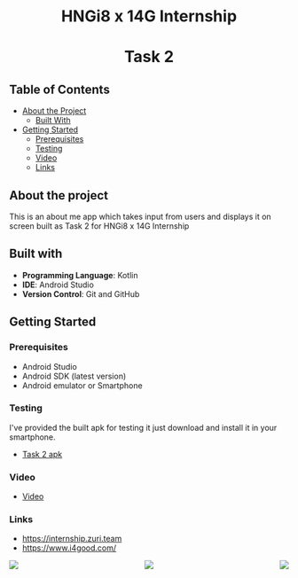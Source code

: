 # <div align="center">HNGi8 x 14G Internship</div>

# <div align="center">Task 2</div>




## Table of Contents

* [About the Project](#about-the-project)
  * [Built With](#built-with)
* [Getting Started](#getting-started)
  * [Prerequisites](#prerequisites)
  * [Testing](#testing)
  * [Video](#video)  
  * [Links](#links)


## About the project
This is an about me app which takes input from users and displays it on screen built as Task 2 for HNGi8 x 14G Internship
 
 ## Built with
 
- **Programming Language**: Kotlin
- **IDE**: Android Studio
- **Version Control**: Git and GitHub


## Getting Started

### Prerequisites   
 * Android Studio
 * Android SDK (latest version)
 * Android emulator or Smartphone


### Testing
I've provided the built apk for testing it just download and install it in your smartphone.

 * [Task 2 apk](https://github.com/bingJunior/Zuri_Internship/tree/master/apk)

### Video

 * [Video](https://github.com/bingJunior/Zuri_Internship/tree/master/video)

### Links

 * https://internship.zuri.team
 * https://www.i4good.com/
 
<div align="center">
 <img src="https://i.imgur.com/0XAciajb.jpg" align="left"/>
 <img src="https://i.imgur.com/FnwGyOA.png" align="centre"/>
<img src="https://i.imgur.com/4ctJnXv.png" align="right"/>
</div> 
